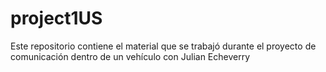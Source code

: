 # project1US
Este repositorio contiene el material que se trabajó durante el proyecto de comunicación dentro de un vehículo con Julian Echeverry
